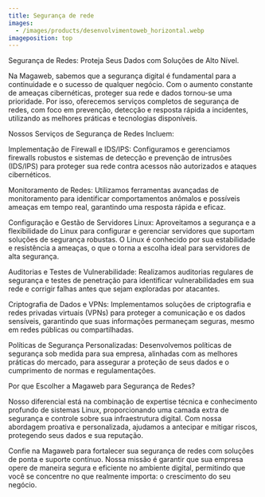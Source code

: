 ```yaml
---
title: Segurança de rede
images:
  - /images/products/desenvolvimentoweb_horizontal.webp
imageposition: top
---
```

Segurança de Redes: Proteja Seus Dados com Soluções de Alto Nível.

Na Magaweb, sabemos que a segurança digital é fundamental para a continuidade e o sucesso de qualquer negócio. Com o aumento constante de ameaças cibernéticas, proteger sua rede e dados tornou-se uma prioridade. Por isso, oferecemos serviços completos de segurança de redes, com foco em prevenção, detecção e resposta rápida a incidentes, utilizando as melhores práticas e tecnologias disponíveis.

Nossos Serviços de Segurança de Redes Incluem:

Implementação de Firewall e IDS/IPS: Configuramos e gerenciamos firewalls robustos e sistemas de detecção e prevenção de intrusões (IDS/IPS) para proteger sua rede contra acessos não autorizados e ataques cibernéticos.

Monitoramento de Redes: Utilizamos ferramentas avançadas de monitoramento para identificar comportamentos anômalos e possíveis ameaças em tempo real, garantindo uma resposta rápida e eficaz.

Configuração e Gestão de Servidores Linux: Aproveitamos a segurança e a flexibilidade do Linux para configurar e gerenciar servidores que suportam soluções de segurança robustas. O Linux é conhecido por sua estabilidade e resistência a ameaças, o que o torna a escolha ideal para servidores de alta segurança.

Auditorias e Testes de Vulnerabilidade: Realizamos auditorias regulares de segurança e testes de penetração para identificar vulnerabilidades em sua rede e corrigir falhas antes que sejam exploradas por atacantes.

Criptografia de Dados e VPNs: Implementamos soluções de criptografia e redes privadas virtuais (VPNs) para proteger a comunicação e os dados sensíveis, garantindo que suas informações permaneçam seguras, mesmo em redes públicas ou compartilhadas.

Políticas de Segurança Personalizadas: Desenvolvemos políticas de segurança sob medida para sua empresa, alinhadas com as melhores práticas do mercado, para assegurar a proteção de seus dados e o cumprimento de normas e regulamentações.

Por que Escolher a Magaweb para Segurança de Redes?

Nosso diferencial está na combinação de expertise técnica e conhecimento profundo de sistemas Linux, proporcionando uma camada extra de segurança e controle sobre sua infraestrutura digital. Com nossa abordagem proativa e personalizada, ajudamos a antecipar e mitigar riscos, protegendo seus dados e sua reputação.

Confie na Magaweb para fortalecer sua segurança de redes com soluções de ponta e suporte contínuo. Nossa missão é garantir que sua empresa opere de maneira segura e eficiente no ambiente digital, permitindo que você se concentre no que realmente importa: o crescimento do seu negócio.